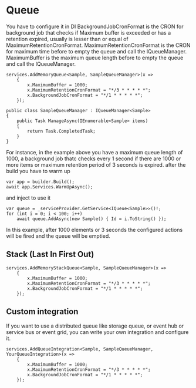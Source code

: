 # Queue
You have to configure it in DI
BackgroundJobCronFormat is the CRON for background job that checks if Maximum buffer is exceeded or has a retention expired, usually is lesser than or equal of MaximumRetentionCronFormat.
MaximumRetentionCronFormat is the CRON for maximum time before to empty the queue and call the IQueueManager<T>.
MaximumBuffer is the maximum queue length before to empty the queue and call the IQueueManager<T>.

	services.AddMemoryQueue<Sample, SampleQueueManager>(x =>
        {
            x.MaximumBuffer = 1000;
            x.MaximumRetentionCronFormat = "*/3 * * * * *";
            x.BackgroundJobCronFormat = "*/1 * * * * *";
        });

    public class SampleQueueManager : IQueueManager<Sample> 
    {
        public Task ManageAsync(IEnumerable<Sample> items)
        {
            return Task.CompletedTask;
        }
    }

For instance, in the example above you have a maximum queue length of 1000, a background job thatc checks every 1 second if there are 1000 or more items or maximum retention period of 3 seconds is expired.
after the build you have to warm up

    var app = builder.Build();
	await app.Services.WarmUpAsync();

and inject to use it
    
    var queue = _serviceProvider.GetService<IQueue<Sample>>()!;
    for (int i = 0; i < 100; i++)
        await queue.AddAsync(new Sample() { Id = i.ToString() });

In this example, after 1000 elements or 3 seconds the configured actions will be fired and the queue will be emptied.

## Stack (Last In First Out)

    services.AddMemoryStackQueue<Sample, SampleQueueManager>(x =>
        {
            x.MaximumBuffer = 1000;
            x.MaximumRetentionCronFormat = "*/3 * * * * *";
            x.BackgroundJobCronFormat = "*/1 * * * * *";
        });

## Custom integration
If you want to use a distributed queue like storage queue, or event hub or service bus or event grid, you can write your own integration and configure it.

    services.AddQueueIntegration<Sample, SampleQueueManager, YourQueueIntegration>(x =>
        {
            x.MaximumBuffer = 1000;
            x.MaximumRetentionCronFormat = "*/3 * * * * *";
            x.BackgroundJobCronFormat = "*/1 * * * * *";
        });